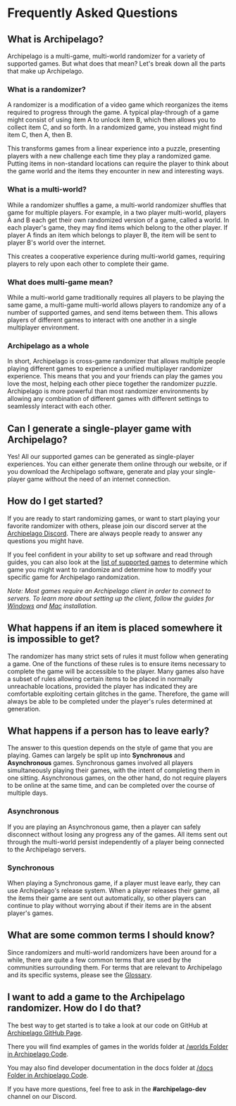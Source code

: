 # Frequently Asked Questions

## What is Archipelago?

Archipelago is a multi-game, multi-world randomizer for a variety of supported games. But what does that mean? 
Let's break down all the parts that make up Archipelago.

### What is a randomizer?

A randomizer is a modification of a video game which reorganizes the items required to progress through the game. A
typical play-through of a game might consist of using item A to unlock item B, which then allows you to collect item C, 
and so forth. In a randomized game, you instead might find item C, then A, then B.

This transforms games from a linear experience into a puzzle, presenting players with a new challenge each time they
play a randomized game. Putting items in non-standard locations can require the player to think about the game world and
the items they encounter in new and interesting ways.

### What is a multi-world?

While a randomizer shuffles a game, a multi-world randomizer shuffles that game for multiple players. For example, in a
two player multi-world, players A and B each get their own randomized version of a game, called a world. In each player's
game, they may find items which belong to the other player. If player A finds an item which belongs to player B, the
item will be sent to player B's world over the internet.

This creates a cooperative experience during multi-world games, requiring players to rely upon each other to complete
their game.

### What does multi-game mean?

While a multi-world game traditionally requires all players to be playing the same game, a multi-game multi-world allows
players to randomize any of a number of supported games, and send items between them. This allows players of different
games to interact with one another in a single multiplayer environment.


### Archipelago as a whole
In short, Archipelago is cross-game randomizer that allows multiple people playing different games to experience a
unified multiplayer randomizer experience. This means that you and your friends can play the games you love the most,
helping each other piece together the randomizer puzzle. Archipelago is more powerful than most randomizer environments
by allowing any combination of different games with different settings to seamlessly interact with each other.


## Can I generate a single-player game with Archipelago?

Yes! All our supported games can be generated as single-player experiences. You can either generate them online through
our website, or if you download the Archipelago software, generate and play your single-player game without the need of 
an internet connection.

## How do I get started?

If you are ready to start randomizing games, or want to start playing your favorite randomizer with others, please join
our discord server at the [Archipelago Discord](https://discord.gg/8Z65BR2). There are always people ready to answer
any questions you might have.

If you feel confident in your ability to set up software and read through guides, you can also look at the 
[list of supported games](/games) to determine which game you might want to randomize and determine how to modify your
specific game for Archipelago randomization.

*Note: Most games require an Archipelago client in order to connect to servers. To learn more about setting up the 
client, follow the guides for [Windows](/tutorial/Archipelago/setup/en) and [Mac](/tutorial/Archipelago/mac/en) 
installation.*

## What happens if an item is placed somewhere it is impossible to get?

The randomizer has many strict sets of rules it must follow when generating a game. One of the functions of these rules
is to ensure items necessary to complete the game will be accessible to the player. Many games also have a subset of
rules allowing certain items to be placed in normally unreachable locations, provided the player has indicated they are
comfortable exploiting certain glitches in the game. Therefore, the game will always be able to be completed under the
player's rules determined at generation.

## What happens if a person has to leave early?

The answer to this question depends on the style of game that you are playing. Games can largely be split up into
**Synchronous** and **Asynchronous** games. Synchronous games involved all players simultaneously playing their games,
with the intent of completing them in one sitting. Asynchronous games, on the other hand, do not require players to be
online at the same time, and can be completed over the course of multiple days.

### Asynchronous
If you are playing an Asynchronous game, then a player can safely disconnect without losing any progress any of the 
games. All items sent out through the multi-world persist independently of a player being connected to the 
Archipelago servers.

### Synchronous
When playing a Synchronous game, if a player must leave early, they can use Archipelago's release system. When a player 
releases their game, all the items their game are sent out automatically, so other players can continue to play without
worrying about if their items are in the absent player's games.

## What are some common terms I should know?

Since randomizers and multi-world randomizers have been around for a while, there are quite a few common terms
that are used by the communities surrounding them. For terms that are relevant to Archipelago and its specific systems,
please see the [Glossary](/glossary/en).

## I want to add a game to the Archipelago randomizer. How do I do that?

The best way to get started is to take a look at our code on GitHub
at [Archipelago GitHub Page](https://github.com/ArchipelagoMW/Archipelago).

There you will find examples of games in the worlds folder
at [/worlds Folder in Archipelago Code](https://github.com/ArchipelagoMW/Archipelago/tree/main/worlds).

You may also find developer documentation in the docs folder
at [/docs Folder in Archipelago Code](https://github.com/ArchipelagoMW/Archipelago/tree/main/docs).

If you have more questions, feel free to ask in the **#archipelago-dev** channel on our Discord.
